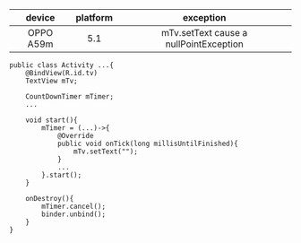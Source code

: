 |device|platform|exception|
|:----:|:---:|:---:|
|OPPO A59m|5.1|mTv.setText cause a nullPointException|

```
public class Activity ...{
    @BindView(R.id.tv)
    TextView mTv;

    CountDownTimer mTimer;
    ...

    void start(){
        mTimer = (...)->{
            @Override
            public void onTick(long millisUntilFinished){
                mTv.setText("");
            }
            ...
        }.start();
    }

    onDestroy(){
        mTimer.cancel();
        binder.unbind();
    }
}
```
